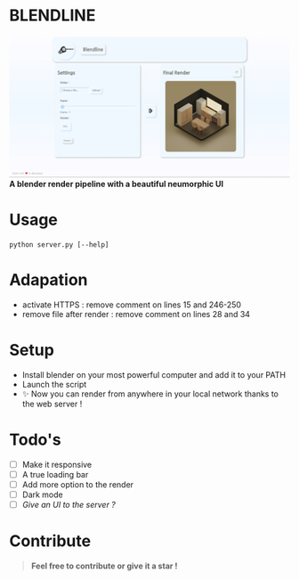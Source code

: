 # BLENDLINE
![Blendline UI](https://raw.githubusercontent.com/UrbsKali/blendline/01980a8592cfb0132730c125c55936110f5f9973/img/readme0.png)
**A blender render pipeline with a beautiful neumorphic UI** <br>

# Usage
    python server.py [--help]

# Adapation
* activate HTTPS : remove comment on lines 15 and 246-250
* remove file after render : remove comment on lines 28 and 34

# Setup 
 - Install blender on your most powerful computer and add it to your PATH 
 - Launch the script 
 - ✨ Now you can render from anywhere in your local network thanks to the web server !  

# Todo's 
 - [ ] Make it responsive
 - [ ] A true loading bar 
 - [ ] Add more option to the render 
 - [ ] Dark mode
 - [ ] *Give an UI to the server ?*
    
# Contribute
> **Feel free to contribute or give it a star !**
<br>
